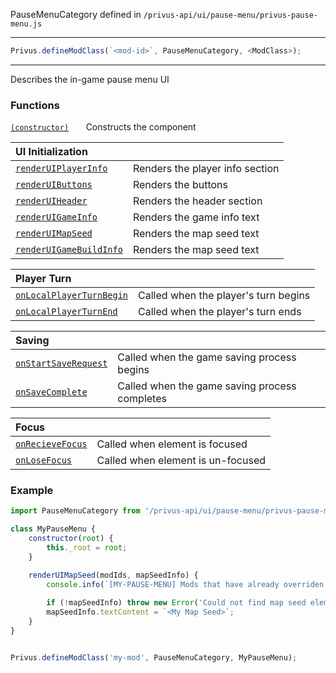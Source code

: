 PauseMenuCategory defined in `/privus-api/ui/pause-menu/privus-pause-menu.js`
<hr>

```js
Privus.defineModClass(`<mod-id>`, PauseMenuCategory, <ModClass>);
```
<hr>
Describes the in-game pause menu UI

### Functions

[`(constructor)`](Pause-Menu-@-constructor) &nbsp;&nbsp;&nbsp;&nbsp;&nbsp; Constructs the component

|UI Initialization||
|:--|:--|
|[`renderUIPlayerInfo`](Pause-Menu-@-renderUIPlayerInfo)       | Renders the player info section |
|[`renderUIButtons`](Pause-Menu-@-renderUIButtons)             | Renders the buttons |
|[`renderUIHeader`](Pause-Menu-@-renderUIHeader)               | Renders the header section |
|[`renderUIGameInfo`](Pause-Menu-@-renderUIGameInfo)           | Renders the game info text |
|[`renderUIMapSeed`](Pause-Menu-@-renderUIMapSeed)             | Renders the map seed text |
|[`renderUIGameBuildInfo`](Pause-Menu-@-renderUIGameBuildInfo) | Renders the map seed text |

|Player Turn||
|:--|:--|
|[`onLocalPlayerTurnBegin`](Pause-Menu-@-onLocalPlayerTurnBegin) | Called when the player's turn begins |
|[`onLocalPlayerTurnEnd`](Pause-Menu-@-onLocalPlayerTurnEnd)     | Called when the player's turn ends |

|Saving||
|:--|:--|
|[`onStartSaveRequest`](Pause-Menu-@-onStartSaveRequest) | Called when the game saving process begins |
|[`onSaveComplete`](Pause-Menu-@-onSaveComplete)         | Called when the game saving process completes |

|Focus||
|:--|:--|
|[`onRecieveFocus`](Pause-Menu-@-onRecieveFocus) | Called when element is focused |
|[`onLoseFocus`](Pause-Menu-@-onLoseFocus)       | Called when element is un-focused |

### Example

```js
import PauseMenuCategory from '/privus-api/ui/pause-menu/privus-pause-menu.js';

class MyPauseMenu {
    constructor(root) {
        this._root = root;
    }

    renderUIMapSeed(modIds, mapSeedInfo) {
        console.info(`[MY-PAUSE-MENU] Mods that have already overriden the map seed ui: ${modIds}`);
        
        if (!mapSeedInfo) throw new Error('Could not find map seed element!');
        mapSeedInfo.textContent = `<My Map Seed>`;
    }
}


Privus.defineModClass('my-mod', PauseMenuCategory, MyPauseMenu);
```
